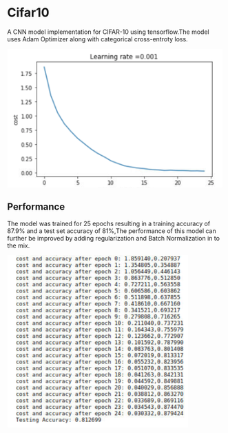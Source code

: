 # Cifar10
A CNN model implementation for CIFAR-10 using tensorflow.The model uses Adam Optimizer along with categorical cross-entroty loss.

<img src="https://raw.githubusercontent.com/thepixelatedguy/Cifar10/master/Media/graph.png" width="500">

## Performance
The model was trained for 25 epochs resulting in a training accuracy of 87.9% and a test set accuracy of 81%,The performance of this model can further be improved by adding regularization and Batch Normalization in to the mix.

<img src="https://raw.githubusercontent.com/thepixelatedguy/Cifar10/master/Media/accuracy.png" height="400">
